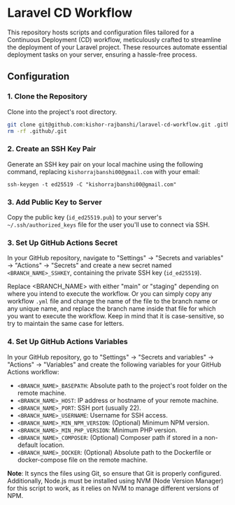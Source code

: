 # Laravel CD Workflow

This repository hosts scripts and configuration files tailored for a Continuous Deployment (CD) workflow, meticulously crafted to streamline the deployment of your Laravel project. These resources automate essential deployment tasks on your server, ensuring a hassle-free process.

## Configuration

### 1. Clone the Repository

Clone into the project's root directory.

```bash
git clone git@github.com:kishor-rajbanshi/laravel-cd-workflow.git .github
rm -rf .github/.git
```

### 2. Create an SSH Key Pair

Generate an SSH key pair on your local machine using the following command, replacing `kishorrajbanshi00@gmail.com` with your email:

```shell
ssh-keygen -t ed25519 -C "kishorrajbanshi00@gmail.com"
```

### 3. Add Public Key to Server

Copy the public key (`id_ed25519.pub`) to your server's `~/.ssh/authorized_keys` file for the user you'll use to connect via SSH.

### 3. Set Up GitHub Actions Secret

In your GitHub repository, navigate to "Settings" -> "Secrets and variables" -> "Actions" -> "Secrets" and create a new secret named `<BRANCH_NAME>_SSHKEY`, containing the private SSH key (`id_ed25519`).

Replace <BRANCH_NAME> with either "main" or "staging" depending on where you intend to execute the workflow.
Or you can simply copy any workflow `.yml` file and change the name of the file to the branch name or any unique name, and replace the branch name inside that file for which you want to execute the workflow. Keep in mind that it is case-sensitive, so try to maintain the same case for letters.

### 4. Set Up GitHub Actions Variables

In your GitHub repository, go to "Settings" -> "Secrets and variables" -> "Actions" -> "Variables" and create the following variables for your GitHub Actions workflow:

- `<BRANCH_NAME>_BASEPATH`: Absolute path to the project's root folder on the remote machine.
- `<BRANCH_NAME>_HOST`: IP address or hostname of your remote machine.
- `<BRANCH_NAME>_PORT`: SSH port (usually 22).
- `<BRANCH_NAME>_USERNAME`: Username for SSH access.
- `<BRANCH_NAME>_MIN_NPM_VERSION`: (Optional) Minimum NPM version.
- `<BRANCH_NAME>_MIN_PHP_VERSION`: Minimum PHP version.
- `<BRANCH_NAME>_COMPOSER`: (Optional) Composer path if stored in a non-default location.
- `<BRANCH_NAME>_DOCKER`: (Optional) Absolute path to the Dockerfile or docker-compose file on the remote machine.

**Note**: It syncs the files using Git, so ensure that Git is properly configured. Additionally, Node.js must be installed using NVM (Node Version Manager) for this script to work, as it relies on NVM to manage different versions of NPM.
